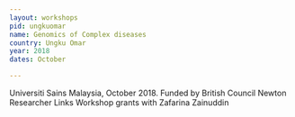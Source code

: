 ```yaml
---
layout: workshops
pid: ungkuomar
name: Genomics of Complex diseases
country: Ungku Omar
year: 2018
dates: October

---
```


Universiti Sains Malaysia, October 2018. Funded by British Council Newton Researcher Links Workshop grants with Zafarina Zainuddin